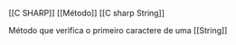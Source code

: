 [[C SHARP]]
[[Método]]
[[C sharp String]]

Método que verifica o primeiro caractere de uma [[String]]